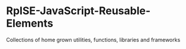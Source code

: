 # RpISE-JavaScript-Reusable-Elements
Collections of home grown utilities, functions, libraries and frameworks
